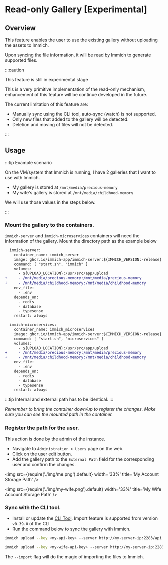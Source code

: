 # Read-only Gallery [Experimental]

## Overview
This feature enables the user to use the existing gallery without uploading the assets to Immich.

Upon syncing the file information, it will be read by Immich to generate supported files.

:::caution

This feature is still in experimental stage

This is a very primitive implementation of the read-only mechanism, enhancement of this feature will be continue developed in the future.

The current limitation of this feature are:

- Manually sync using the CLI tool, auto-sync (watch) is not supported.
- Only new files that added to the gallery will be detected. 
- Deletion and moving of files will not be detected.

:::

## Usage

:::tip Example scenario

On the VM/system that Immich is running, I have 2 galleries that I want to use with Immich.

* My gallery is stored at `/mnt/media/precious-memory`
* My wife's gallery is stored at `/mnt/media/childhood-memory`

We will use those values in the steps below.

:::

### Mount the gallery to the containers.

`immich-server` and `immich-microservices` containers will need the information of the gallery. Mount the directory path as the example below

```diff title="docker-compose.yml"
  immich-server:
    container_name: immich_server
    image: ghcr.io/immich-app/immich-server:${IMMICH_VERSION:-release}
    command: [ "start.sh", "immich" ]
    volumes:
      - ${UPLOAD_LOCATION}:/usr/src/app/upload
+     - /mnt/media/precious-memory:/mnt/media/precious-memory
+     - /mnt/media/childhood-memory:/mnt/media/childhood-memory
    env_file:
      - .env
    depends_on:
      - redis
      - database
      - typesense
    restart: always

  immich-microservices:
    container_name: immich_microservices
    image: ghcr.io/immich-app/immich-server:${IMMICH_VERSION:-release}
    command: [ "start.sh", "microservices" ]
    volumes:
      - ${UPLOAD_LOCATION}:/usr/src/app/upload
+     - /mnt/media/precious-memory:/mnt/media/precious-memory
+     - /mnt/media/childhood-memory:/mnt/media/childhood-memory
    env_file:
      - .env
    depends_on:
      - redis
      - database
      - typesense
    restart: always
```
:::tip
Internal and external path has to be identical.
:::

*Remember to bring the container down/up to register the changes. Make sure you can see the mounted path in the container.*

### Register the path for the user.

This action is done by the admin of the instance.

- Navigate to `Administration > Users` page on the web. 
- Click on the user edit button.
- Add the gallery path to the `External Path` field for the corresponding user and confirm the changes.

<img src={require('./img/me.png').default} width='33%' title='My Account Storage Path' />

<img src={require('./img/my-wife.png').default} width='33%' title='My Wife Account Storage Path' />


### Sync with the CLI tool.

- Install or update the [CLI Tool](/docs/features/bulk-upload.md). Import feature is supported from version `v0.39.0` of the CLI
- Run the command below to sync the gallery with Immich. 
  
```bash title="Import my gallery"
immich upload --key <my-api-key> --server http://my-server-ip:2283/api /mnt/media/precious-memory --recursive --import
```


```bash title="Import my wife gallery"
immich upload --key <my-wife-api-key> --server http://my-server-ip:2283/api /mnt/media/childhood-memory --recursive --import
```

The `--import` flag will do the magic of importing the files to Immich.